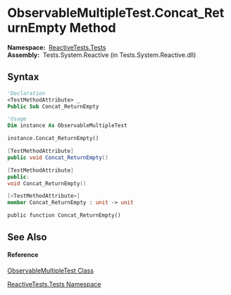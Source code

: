 # ObservableMultipleTest.Concat\_ReturnEmpty Method

**Namespace:**  [ReactiveTests.Tests](ReactiveTests.Tests\ReactiveTests.Tests.md)  
**Assembly:**  Tests.System.Reactive (in Tests.System.Reactive.dll)

## Syntax

```vb
'Declaration
<TestMethodAttribute> _
Public Sub Concat_ReturnEmpty
```

```vb
'Usage
Dim instance As ObservableMultipleTest

instance.Concat_ReturnEmpty()
```

```csharp
[TestMethodAttribute]
public void Concat_ReturnEmpty()
```

```c++
[TestMethodAttribute]
public:
void Concat_ReturnEmpty()
```

```fsharp
[<TestMethodAttribute>]
member Concat_ReturnEmpty : unit -> unit 
```

```jscript
public function Concat_ReturnEmpty()
```

## See Also

#### Reference

[ObservableMultipleTest Class](ObservableMultipleTest\ObservableMultipleTest.md)

[ReactiveTests.Tests Namespace](ReactiveTests.Tests\ReactiveTests.Tests.md)




